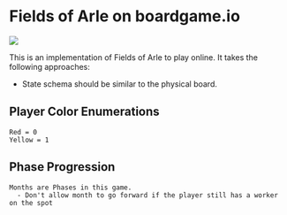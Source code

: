 # Fields of Arle on boardgame.io

![](https://circleci.com/gh/philihp/fields-of-arle.svg?style=shield&circle-token=:circle-token)

This is an implementation of Fields of Arle to play online. It takes the following approaches:

* State schema should be similar to the physical board.

## Player Color Enumerations

    Red = 0
    Yellow = 1

## Phase Progression

    Months are Phases in this game.
      - Don't allow month to go forward if the player still has a worker on the spot
